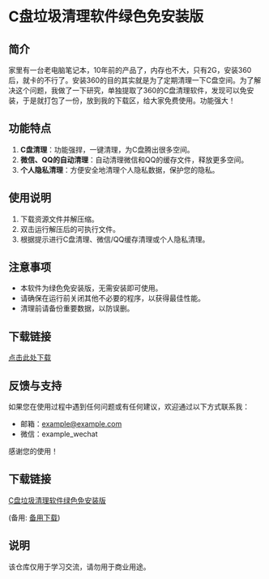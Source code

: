 # C盘垃圾清理软件绿色免安装版

## 简介

家里有一台老电脑笔记本，10年前的产品了，内存也不大，只有2G，安装360后，就卡的不行了。安装360的目的其实就是为了定期清理一下C盘空间。为了解决这个问题，我做了一下研究，单独提取了360的C盘清理软件，发现可以免安装，于是就打包了一份，放到我的下载区，给大家免费使用。功能强大！

## 功能特点

1. **C盘清理**：功能强捍，一键清理，为C盘腾出很多空间。
2. **微信、QQ的自动清理**：自动清理微信和QQ的缓存文件，释放更多空间。
3. **个人隐私清理**：方便安全地清理个人隐私数据，保护您的隐私。

## 使用说明

1. 下载资源文件并解压缩。
2. 双击运行解压后的可执行文件。
3. 根据提示进行C盘清理、微信/QQ缓存清理或个人隐私清理。

## 注意事项

- 本软件为绿色免安装版，无需安装即可使用。
- 请确保在运行前关闭其他不必要的程序，以获得最佳性能。
- 清理前请备份重要数据，以防误删。

## 下载链接

[点击此处下载](下载链接)

## 反馈与支持

如果您在使用过程中遇到任何问题或有任何建议，欢迎通过以下方式联系我：

- 邮箱：example@example.com
- 微信：example_wechat

感谢您的使用！

## 下载链接
[C盘垃圾清理软件绿色免安装版](https://pan.quark.cn/s/c43df7a94822) 

(备用: [备用下载](https://pan.baidu.com/s/1SPSQiYtrJVhxm2OhtLjucQ?pwd=1234))

## 说明

该仓库仅用于学习交流，请勿用于商业用途。
